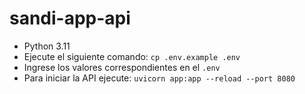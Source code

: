 # sandi-app-api

* Python 3.11
* Ejecute el siguiente comando: `cp .env.example .env`
* Ingrese los valores correspondientes en el `.env`
* Para iniciar la API ejecute: `uvicorn app:app --reload --port 8080`